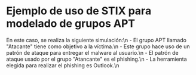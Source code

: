 <h1>Ejemplo de uso de STIX para modelado de grupos APT</h1>
En este caso, se realiza la siguiente simulación:\n
- El grupo APT llamado "Atacante" tiene como objetivo a la víctima.\n
- Este grupo hace uso de un patrón de ataque para entregar el malware al usuario.\n
- El patrón de ataque usado por el grupo "Atancante" es el phishing.\n
- La herramienta elegida para realizar el phishing es Outlook.\n
